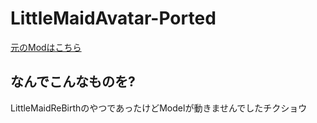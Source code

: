 # LittleMaidAvatar-Ported

[元のModはこちら](https://github.com/firis-games/LittleMaidAvatar)

## なんでこんなものを?

LittleMaidReBirthのやつであったけどModelが動きませんでしたチクショウ